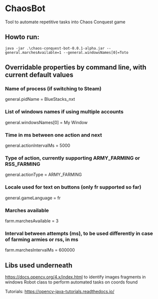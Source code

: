 # ChaosBot
Tool to automate repetitive tasks into Chaos Conquest game


## Howto run:
`java -jar .\chaos-conquest-bot-0.0.1-alpha.jar --general.marchesAvailable=1 --general.windowsNames[0]=Toto`


## Overridable properties by command line, with current default values
### Name of process (if switching to Steam)
general.pidName = BlueStacks_nxt 
### List of windows names if using multiple accounts
general.windowsNames[0] = My Window
### Time in ms between one action and next
general.actionIntervalMs = 5000
### Type of action, currently supporting ARMY_FARMING or RSS_FARMING
general.actionType = ARMY_FARMING
### Locale used for text on buttons (only fr supported so far)
general.gameLanguage = fr
### Marches available
farm.marchesAvailable = 3
### Interval between attempts (ms), to be used differently in case of farming armies or rss, in ms
farm.marchesIntervalMs = 600000



## Libs used underneath
https://docs.opencv.org/4.x/index.html to identify images fragments in windows 
Robot class to perform automated tasks on coords found

Tutorials:
https://opencv-java-tutorials.readthedocs.io/
